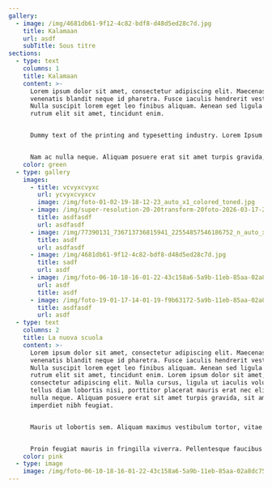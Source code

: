 ```yaml
---
gallery:
  - image: /img/4681db61-9f12-4c82-bdf8-d48d5ed28c7d.jpg
    title: Kalamaan
    url: asdf
    subTitle: Sous titre
sections:
  - type: text
    columns: 1
    title: Kalamaan
    content: >-
      Lorem ipsum dolor sit amet, consectetur adipiscing elit. Maecenas
      venenatis blandit neque id pharetra. Fusce iaculis hendrerit vestibulum.
      Nulla suscipit lorem eget leo finibus aliquam. Aenean sed ligula rutrum,
      rutrum elit sit amet, tincidunt enim.


      Dummy text of the printing and typesetting industry. Lorem Ipsum has been the industry's standard dummy text ever since the 1500s, when an unknown printer took a galley of type and scrambled it to make a type specimen book. It has survived not only five centuries, but also the leap into electronic typesetting, remaining essentially unchanged.


      Nam ac nulla neque. Aliquam posuere erat sit amet turpis gravida, sit amet imperdiet nibh feugiat. Mauris ut lobortis sem. Aliquam maximus vestibulum tortor, vitae sollicitudin mi feugiat id.
    color: green
  - type: gallery
    images:
      - title: vcvyxcvyxc
        url: ycvyxcvyxcv
        image: /img/foto-01-02-19-18-12-23_auto_x1_colored_toned.jpg
      - image: /img/super-resolution-20-20transform-20foto-2026-03-17-2c-2021-2016-2029.png
        title: asdfasdf
        url: asdfasdf
      - image: /img/77390131_736713736815941_22554857546186752_n_auto_x1.jpg
        title: asdf
        url: asdfasdf
      - image: /img/4681db61-9f12-4c82-bdf8-d48d5ed28c7d.jpg
        title: sadf
        url: asdf
      - image: /img/foto-06-10-18-16-01-22-43c158a6-5a9b-11eb-85aa-02a8dc75caa2-2.jpg
        url: asdf
        title: asdf
      - image: /img/foto-19-01-17-14-01-19-f9b63172-5a9b-11eb-85aa-02a8dc75caa2.jpg
        title: asdfasdf
        url: asdf
  - type: text
    columns: 2
    title: La nuova scuola
    content: >-
      Lorem ipsum dolor sit amet, consectetur adipiscing elit. Maecenas
      venenatis blandit neque id pharetra. Fusce iaculis hendrerit vestibulum.
      Nulla suscipit lorem eget leo finibus aliquam. Aenean sed ligula rutrum,
      rutrum elit sit amet, tincidunt enim. Lorem ipsum dolor sit amet,
      consectetur adipiscing elit. Nulla cursus, ligula ut iaculis volutpat,
      tellus diam lobortis nisi, porttitor placerat mauris erat nec elit. Nam ac
      nulla neque. Aliquam posuere erat sit amet turpis gravida, sit amet
      imperdiet nibh feugiat.


      Mauris ut lobortis sem. Aliquam maximus vestibulum tortor, vitae sollicitudin mi feugiat id. Nullam finibus finibus risus, non vehicula ex molestie sit amet. Fusce maximus tellus augue, non feugiat massa ultrices sed. Vestibulum tellus purus, bibendum ut tincidunt at, tempus et ex. Donec et dolor lacinia, ultrices odio at, vehicula sapien. Vestibulum tempus posuere leo non auctor.


      Proin feugiat mauris in fringilla viverra. Pellentesque faucibus sodales molestie. Nam sodales purus nec sodales tincidunt. Nunc vestibulum blandit elit, vel elementum nulla luctus id. Suspendisse purus nisl, blandit et dictum tempus, ultrices bibendum tellus. Cras placerat blandit nibh, et volutpat purus laoreet non. Duis nisi velit, malesuada at mattis in, pretium id augue. Aliquam pharetra felis ac blandit ultrices. Aenean id nulla sed justo placerat imperdiet.
    color: pink
  - type: image
    image: /img/foto-06-10-18-16-01-22-43c158a6-5a9b-11eb-85aa-02a8dc75caa2-2.jpg
---
```

